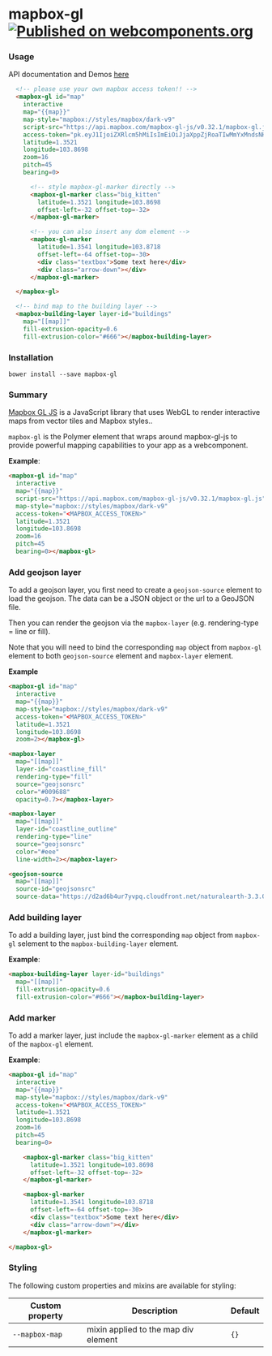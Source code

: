 mapbox-gl [![Published on webcomponents.org](https://img.shields.io/badge/webcomponents.org-published-blue.svg)](https://www.webcomponents.org/element/PolymerVis/mapbox-gl)
==========

### Usage
API documentation and Demos [here](https://www.webcomponents.org/element/PolymerVis/mapbox-gl)


<!---
```
<custom-element-demo>
  <template is="dom-bind">
    <script src="../webcomponentsjs/webcomponents-lite.min.js"></script>
    <script src="https://api.mapbox.com/mapbox-gl-js/v0.32.1/mapbox-gl.js"></script>
    <link href='https://api.mapbox.com/mapbox-gl-js/v0.32.1/mapbox-gl.css' rel='stylesheet'>    
    <link rel="import" href="mapbox-gl.html">
    <style>
      #map {
        height: 300px;
        width: 420px
      }

      div.textbox {
        background-color: #eee;
        color: #444;
        padding: 5px;
        line-height: 20px;
        width: 128px;
        height: 20px;
        border-radius: 5px;
        text-align: center;
      }

      div.arrow-down {
        margin-left: 60px;
        width: 0;
        height: 0;
        border-left: 8px solid transparent;
        border-right: 8px solid transparent;
        border-top: 10px solid #eee;
      }

      mapbox-gl-marker.big_kitten {
        background-image: url('https://placekitten.com/g/64/64');
        border: 2px solid #eee;
        border-radius: 50%;
        padding: 0;
        width: 64px;
        height: 64px;
      }

    </style>
    <next-code-block></next-code-block>
  </template>
</custom-element-demo>
```
-->
```html
  <!-- please use your own mapbox access token!! -->
  <mapbox-gl id="map"
    interactive
    map="{{map}}"
    map-style="mapbox://styles/mapbox/dark-v9"
    script-src="https://api.mapbox.com/mapbox-gl-js/v0.32.1/mapbox-gl.js"
    access-token="pk.eyJ1IjoiZXRlcm5hMiIsImEiOiJjaXppZjRoaTIwMmYxMndsNHJ4dzR1eWJsIn0.MvJ5fsV47RHlSAt2fBEKLg"
    latitude=1.3521
    longitude=103.8698
    zoom=16
    pitch=45
    bearing=0>

      <!-- style mapbox-gl-marker directly -->
      <mapbox-gl-marker class="big_kitten"
        latitude=1.3521 longitude=103.8698
        offset-left=-32 offset-top=-32>
      </mapbox-gl-marker>

      <!-- you can also insert any dom element -->
      <mapbox-gl-marker
        latitude=1.3541 longitude=103.8718
        offset-left=-64 offset-top=-30>
        <div class="textbox">Some text here</div>
        <div class="arrow-down"></div>
      </mapbox-gl-marker>

  </mapbox-gl>

  <!-- bind map to the building layer -->
  <mapbox-building-layer layer-id="buildings"
    map="[[map]]"
    fill-extrusion-opacity=0.6
    fill-extrusion-color="#666"></mapbox-building-layer>
```


### Installation

```
bower install --save mapbox-gl
```

### Summary

[Mapbox GL JS](https://www.mapbox.com/mapbox-gl-js/api/) is a JavaScript library
that uses WebGL to render interactive maps from vector tiles and Mapbox styles..

`mapbox-gl` is the Polymer element that wraps around mapbox-gl-js to provide powerful
mapping capabilities to your app as a webcomponent.

<b>Example</b>:
```html
<mapbox-gl id="map"
  interactive
  map="{{map}}"
  script-src="https://api.mapbox.com/mapbox-gl-js/v0.32.1/mapbox-gl.js"
  map-style="mapbox://styles/mapbox/dark-v9"
  access-token="<MAPBOX_ACCESS_TOKEN>"
  latitude=1.3521
  longitude=103.8698
  zoom=16
  pitch=45
  bearing=0></mapbox-gl>
```

### Add geojson layer
To add a geojson layer, you first need to create a `geojson-source` element to
load the geojson. The data can be a JSON object or the url to a GeoJSON file.

Then you can render the geojson via the `mapbox-layer`
(e.g. rendering-type = line or fill).

Note that you will need to bind the corresponding `map` object from
`mapbox-gl` element to both `geojson-source` element and `mapbox-layer` element.

<b>Example</b>

```html
<mapbox-gl id="map"
  interactive
  map="{{map}}"
  map-style="mapbox://styles/mapbox/dark-v9"
  access-token="<MAPBOX_ACCESS_TOKEN>"
  latitude=1.3521
  longitude=103.8698
  zoom=2></mapbox-gl>

<mapbox-layer
  map="[[map]]"
  layer-id="coastline_fill"
  rendering-type="fill"
  source="geojsonsrc"
  color="#009688"
  opacity=0.7></mapbox-layer>

<mapbox-layer
  map="[[map]]"
  layer-id="coastline_outline"
  rendering-type="line"
  source="geojsonsrc"
  color="#eee"
  line-width=2></mapbox-layer>

<geojson-source
  map="[[map]]"
  source-id="geojsonsrc"
  source-data="https://d2ad6b4ur7yvpq.cloudfront.net/naturalearth-3.3.0/ne_110m_land.geojson"></geojson-source>
```

### Add building layer
To add a building layer, just bind the corresponding `map` object from
`mapbox-gl` selement to the `mapbox-building-layer` element.

<b>Example</b>:
```html
<mapbox-building-layer layer-id="buildings"
  map="[[map]]"
  fill-extrusion-opacity=0.6
  fill-extrusion-color="#666"></mapbox-building-layer>
```

### Add marker
To add a marker layer, just include the `mapbox-gl-marker` element as a child
of the `mapbox-gl` element.

<b>Example</b>:
```html
<mapbox-gl id="map"
  interactive
  map="{{map}}"
  map-style="mapbox://styles/mapbox/dark-v9"
  access-token="<MAPBOX_ACCESS_TOKEN>"
  latitude=1.3521
  longitude=103.8698
  zoom=16
  pitch=45
  bearing=0>

    <mapbox-gl-marker class="big_kitten"
      latitude=1.3521 longitude=103.8698
      offset-left=-32 offset-top=-32>
    </mapbox-gl-marker>

    <mapbox-gl-marker
      latitude=1.3541 longitude=103.8718
      offset-left=-64 offset-top=-30>
      <div class="textbox">Some text here</div>
      <div class="arrow-down"></div>
    </mapbox-gl-marker>

</mapbox-gl>
```

### Styling

The following custom properties and mixins are available for styling:

Custom property | Description | Default
--- | --- | ---
`--mapbox-map` | mixin applied to the map div element | `{}`

